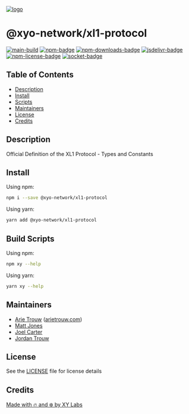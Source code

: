 [![logo][]](https://xyo-network)

# @xyo-network/xl1-protocol

[![main-build][]][main-build-link]
[![npm-badge][]][npm-link]
[![npm-downloads-badge][]][npm-link]
[![jsdelivr-badge][]][jsdelivr-link]
[![npm-license-badge][]](LICENSE)
[![socket-badge][]][socket-link]

## Table of Contents

-   [Description](#description)
-   [Install](#install)
-   [Scripts](#scripts)
-   [Maintainers](#maintainers)
-   [License](#license)
-   [Credits](#credits)

## Description

Official Definition of the XL1 Protocol - Types and Constants

## Install

Using npm:

```sh
npm i --save @xyo-network/xl1-protocol
```

Using yarn:

```sh
yarn add @xyo-network/xl1-protocol
```

## Build Scripts

Using npm:

```sh
npm xy --help
```

Using yarn:

```sh
yarn xy --help
```

## Maintainers

-   [Arie Trouw](https://github.com/arietrouw) ([arietrouw.com](https://arietrouw.com))
-   [Matt Jones](https://github.com/jonesmac)
-   [Joel Carter](https://github.com/JoelBCarter)
-   [Jordan Trouw](https://github.com/jordantrouw)

## License

See the [LICENSE](LICENSE) file for license details

## Credits

[Made with 🔥 and ❄️ by XY Labs](https://xylabs.com)

[logo]: https://cdn.xy.company/img/brand/XYO_full_colored.png
[main-build]: https://github.com/xyo-network/xl1-protocol/actions/workflows/build.yml/[badge.svg](https://github.com/XYOracleNetwork/xl1-protocol/actions/workflows/build.yml)
[main-build-link]: https://github.com/xyo-network/xl1-protocol/actions/workflows/build.yml
[npm-badge]: https://img.shields.io/npm/v/@xyo-network/xl1-protocol.svg
[npm-link]: https://www.npmjs.com/package/@xyo-network/xl1-protocol

[npm-downloads-badge]: https://img.shields.io/npm/dw/@xyo-network/xl1-protocol
[npm-license-badge]: https://img.shields.io/npm/l/@xyo-network/xl1-protocol

[jsdelivr-badge]: https://data.jsdelivr.com/v1/package/npm/@xyo-network/xl1-protocol/badge
[jsdelivr-link]: https://www.jsdelivr.com/package/npm/@xyo-network/xl1-protocol

[socket-badge]: https://socket.dev/api/badge/npm/package/@xyo-network/xl1-protocol
[socket-link]: https://socket.dev/npm/package/@xyo-network/xl1-protocol
